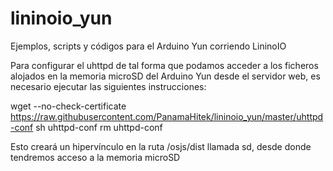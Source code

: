 # lininoio_yun
Ejemplos, scripts y códigos para el Arduino Yun corriendo LininoIO

Para configurar el uhttpd de tal forma que podamos acceder a los ficheros alojados en la memoria microSD del Arduino Yun
desde el servidor web, es necesario ejecutar las siguientes instrucciones:

wget --no-check-certificate https://raw.githubusercontent.com/PanamaHitek/lininoio_yun/master/uhttpd-conf
sh uhttpd-conf
rm uhttpd-conf

Esto creará un hipervínculo en la ruta /osjs/dist llamada sd, desde donde tendremos acceso a la memoria microSD
